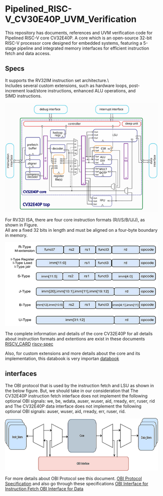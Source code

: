 # Pipelined_RISC-V_CV30E40P_UVM_Verification

This repository has documents, references and UVM verification code for Pipelined RISC-V  core CV32E40P. A core which is an open-source 32-bit RISC-V processor core designed for embedded systems, featuring a 5-stage pipeline and integrated memory interfaces for efficient instruction fetch and data access.    

## Specs
It supports the RV32IM instruction set architecture.\  
Includes several custom extensions, such as hardware loops, post-increment load/store instructions, enhanced ALU operations, and SIMD instructions.

![Core CV32E40P architecture and details are shown in this figure](/Images/CV32E40P.png)   


For RV32I ISA, there are four core instruction formats (R/I/S/B/U/J), as shown in Figure.\
All are a fixed 32 bits in length and must be aligned on a four-byte boundary in memory.  


![Core CV32E40P architecture and details are shown in this figure](/Images/instr_format.png) 

The complete information and details of the core CV32E40P for all details about instruction formats and extentions are exist in these documents [RISCV_CARD](/docs/RISCV_CARD.pdf) [riscv-spec](/docs/riscv-spec-20191213_0.pdf)

Also, for custom extensions and more details about the core and its implementation, this databook is very importan [databook](/Databook/)     


## interfaces   

The OBI protocol that is used by the instruction fetch and LSU as shown in the below figure. But, we should take in our consideration that The CV32E40P instruction fetch interface does not implement the following optional OBI signals: we, be, wdata, auser, wuser, aid, rready, err, ruser, rid and The CV32E40P data interface does not implement the following optional OBI signals: auser, wuser, aid, rready, err, ruser, rid.   

![OBI Protocol Specification](/Images/OBI.png)  


   
For more details about OBI Protocol see this document. [OBI Protocol Specification](/docs/OBI-v1.pdf)   and also go through these specifications [OBI Interface for Instruction Fetch ](/Databook/html/instruction_fetch.html)     [OBI Interface for Data](/Databook/html/load_store_unit.html)   

